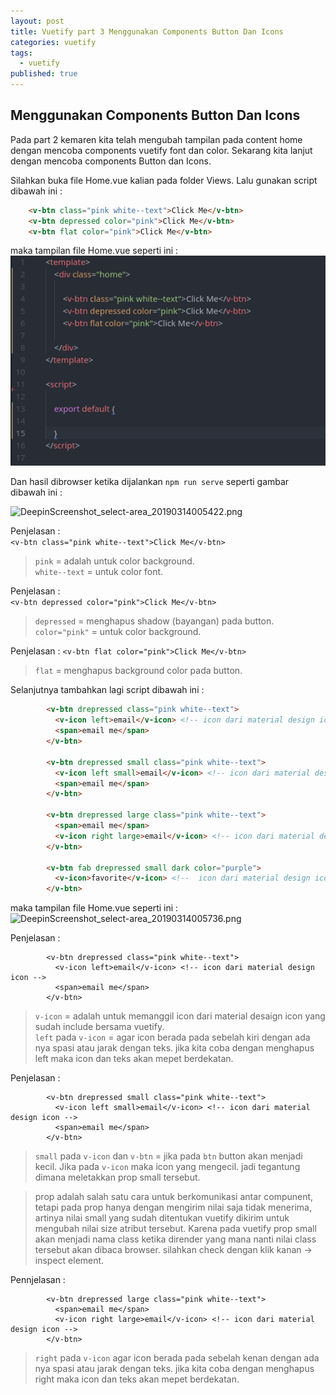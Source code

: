 ```yaml
---
layout: post
title: Vuetify part 3 Menggunakan Components Button Dan Icons
categories: vuetify
tags:
  - vuetify
published: true
---
```

## Menggunakan Components Button Dan Icons

Pada part 2 kemaren kita telah mengubah tampilan pada content home dengan mencoba components vuetify font dan color. Sekarang kita lanjut dengan mencoba components Button dan Icons.

Silahkan buka file Home.vue kalian pada folder Views.
Lalu gunakan script dibawah ini :

```html
    <v-btn class="pink white--text">Click Me</v-btn>
    <v-btn depressed color="pink">Click Me</v-btn>
    <v-btn flat color="pink">Click Me</v-btn>
```

maka tampilan file Home.vue seperti ini :
![DeepinScreenshot_select-area_20190313224423.png](https://raw.githubusercontent.com/akhmadsyarif04/blog/gh-pages/_posts/DeepinScreenshot_select-area_20190313224423.png)

Dan hasil dibrowser ketika dijalankan ``` npm run serve ``` seperti gambar dibawah ini :

![DeepinScreenshot_select-area_20190314005422.png]({{site.baseurl}}/_posts/DeepinScreenshot_select-area_20190314005422.png)

Penjelasan :  
``` <v-btn class="pink white--text">Click Me</v-btn> ```
>  `` pink `` = adalah untuk color background.   
`` white--text `` = untuk color font.

Penjelasan :  
``` <v-btn depressed color="pink">Click Me</v-btn> ```
> ``` depressed ``` =  menghapus shadow (bayangan) pada button.  
``` color="pink" ``` = untuk color background.

Penjelasan :
``` <v-btn flat color="pink">Click Me</v-btn> ```
> ``` flat ``` = menghapus background color pada button.

Selanjutnya tambahkan lagi script dibawah ini :
```html
        <v-btn drepressed class="pink white--text">
          <v-icon left>email</v-icon> <!-- icon dari material design icon -->
          <span>email me</span>
        </v-btn>

        <v-btn drepressed small class="pink white--text">
          <v-icon left small>email</v-icon> <!-- icon dari material design icon -->
          <span>email me</span>
        </v-btn>

        <v-btn drepressed large class="pink white--text">
          <span>email me</span>
          <v-icon right large>email</v-icon> <!-- icon dari material design icon -->
        </v-btn>

        <v-btn fab drepressed small dark color="purple">
          <v-icon>favorite</v-icon> <!--  icon dari material design icon -->
        </v-btn>
```

maka tampilan file Home.vue seperti ini :
![DeepinScreenshot_select-area_20190314005736.png]({{site.baseurl}}/_posts/DeepinScreenshot_select-area_20190314005736.png)

Penjelasan :
```
        <v-btn drepressed class="pink white--text">
          <v-icon left>email</v-icon> <!-- icon dari material design icon -->
          <span>email me</span>
        </v-btn>
```
> `` v-icon `` = adalah untuk memanggil icon dari material desaign icon yang sudah include bersama vuetify.     
`` left `` pada `` v-icon `` = agar icon berada pada sebelah kiri dengan ada nya spasi atau jarak dengan teks. jika kita coba dengan menghapus left maka icon dan teks akan mepet berdekatan.  

Penjelasan :
```
        <v-btn drepressed small class="pink white--text">
          <v-icon left small>email</v-icon> <!-- icon dari material design icon -->
          <span>email me</span>
        </v-btn>
```
> `` small `` pada `` v-icon `` dan `` v-btn `` = jika pada ``btn`` button akan menjadi kecil. Jika pada ``v-icon`` maka icon yang mengecil. jadi tegantung dimana meletakkan prop small tersebut.

> prop adalah salah satu cara untuk berkomunikasi antar compunent, tetapi pada prop hanya dengan mengirim nilai saja tidak menerima, artinya nilai small yang sudah ditentukan vuetify dikirim untuk mengubah nilai size atribut tersebut. Karena pada vuetify prop small akan menjadi nama class ketika dirender yang mana nanti nilai class tersebut akan dibaca browser. silahkan check dengan klik kanan -> inspect element.

Pennjelasan : 
```
        <v-btn drepressed large class="pink white--text">
          <span>email me</span>
          <v-icon right large>email</v-icon> <!-- icon dari material design icon -->
        </v-btn>
```
> `` right `` pada `` v-icon `` agar icon berada pada sebelah kenan dengan ada nya spasi atau jarak dengan teks. jika kita coba dengan menghapus right maka icon dan teks akan mepet berdekatan.  